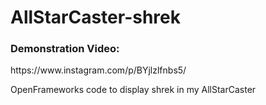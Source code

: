 # AllStarCaster-shrek
<h3>Demonstration Video:</h3>
https://www.instagram.com/p/BYjlzlfnbs5/

OpenFrameworks code to display shrek in my AllStarCaster
